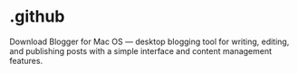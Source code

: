# .github
Download Blogger for Mac OS — desktop blogging tool for writing, editing, and publishing posts with a simple interface and content management features.

